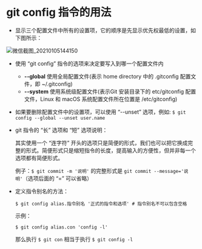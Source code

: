 # git config 指令的用法

- 显示三个配置文件中所有的设置项，它的顺序是先显示优先权最低的设置，如下图所示：

![微信截图_20210105144150](https://user-images.githubusercontent.com/27407218/103615701-fa073680-4f65-11eb-8ea4-b04d40719b93.png)

- 使用 “git config” 指令的选项来决定要写入到哪一个配置文件内
  - **--global** 使用全局配置文件(表示 home directory 中的 .gitconfig 配置文件，即 ~/.gitconfig)
  - **--system** 使用系统级配置文件(表示Git 安装目录下的 etc/gitconfig 配置文件，Linux 和 macOS 系统配置文件所在位置是 /etc/gitconfig)

- 如果要删除配置文件中的设置项，可以使用 “--unset” 选项，例如: `$ git config --global --unset user.name` 

- git 指令的 “长” 选项和 “短” 选项说明：

  其实使用一个 “连字符” 开头的选项只是简便的形式，我们也可以把它换成完整的形式。简便形式只是缩短指令的长度，提高输入的方便性，但并非每一个选项都有简便形式。
  
  例子：`$ git commit -m '说明'` 的完整形式是 `git commit --message='说明'`（选项后面的 “=” 可以省略）
  
- 定义指令别名的方法：
   ```
   $ git config alias.指令别名 '正式的指令和选项' # 指令别名不可以包含空格
    ```
   示例：
   ```
   $ git config alias.con 'config -l'
   ```
  那么执行 `$ git con` 相当于执行 `$ git config -l`
